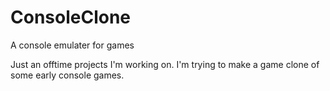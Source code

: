 # ConsoleClone
A console emulater for games

Just an offtime projects I'm working on. I'm trying to make a game clone of some early console games.
